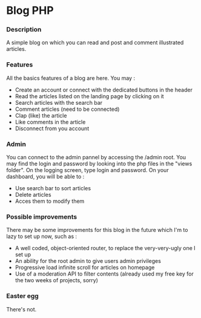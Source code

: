 # Blog PHP

### Description

A simple blog on which you can read and post and comment illustrated articles.

### Features

All the basics features of a blog are here. You may :

* Create an account or connect with the dedicated buttons in the header
* Read the articles listed on the landing page by clicking on it
* Search articles with the search bar
* Comment articles (need to be connected)
* Clap (like) the article
* Like comments in the article
* Disconnect from you account

### Admin

You can connect to the admin pannel by accessing the /admin root. You may find the login and password by looking into the php files in the "views folder". On the logging screen, type login and password. On your dashboard, you will be able to :

* Use search bar to sort articles
* Delete articles
* Acces them to modify them

### Possible improvements

There may be some improvements for this blog in the future which I'm to lazy to set up now, such as :

* A well coded, object-oriented router, to replace the very-very-ugly one I set up
* An ability for the root admin to give users admin privileges
* Progressive load infinite scroll for articles on homepage
* Use of a moderation API to filter contents (already used my free key for the two weeks of projects, sorry)


### Easter egg

There's not.